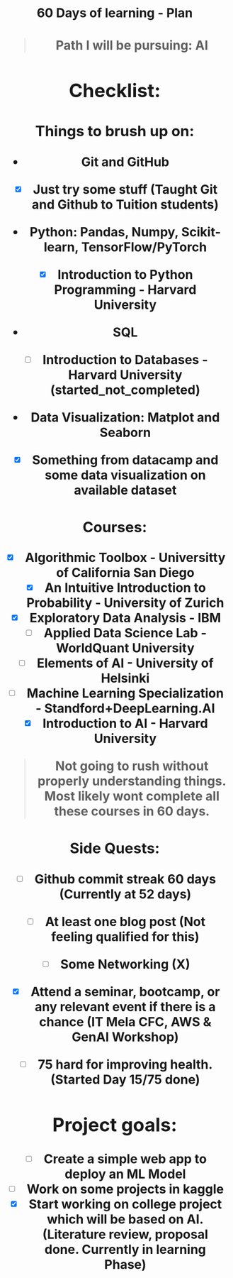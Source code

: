 <center><h1> 60 Days of learning - Plan <h1><center>

> Path I will be pursuing: **AI**

## Checklist:

### Things to brush up on:

- Git and GitHub
- [X] Just try some stuff (**Taught Git and Github to Tuition students**)
- Python: Pandas, Numpy, Scikit-learn, TensorFlow/PyTorch
- [X] Introduction to Python Programming - Harvard University
- SQL
- [ ] Introduction to Databases - Harvard University (**started_not_completed**)
- Data Visualization: Matplot and Seaborn
- [X] Something from datacamp and some data visualization on available dataset

### Courses:

- [X] Algorithmic Toolbox - Universitty of California San Diego
- [X] An Intuitive Introduction to Probability - University of Zurich
- [x] Exploratory Data Analysis - IBM
- [ ] Applied Data Science Lab - WorldQuant University
- [ ] Elements of AI - University of Helsinki
- [ ] Machine Learning Specialization - Standford+DeepLearning.AI
- [X] Introduction to AI - Harvard University 

> Not going to rush without properly understanding things. Most likely wont complete all these courses in 60 days.

### Side Quests:

- [ ] Github commit streak 60 days (**Currently at 52 days**)
- [ ] At least one blog post (**Not feeling qualified for this**)
- [ ] Some Networking (**X**)
- [X] Attend a seminar, bootcamp, or any relevant event if there is a chance (**IT Mela CFC, AWS & GenAI Workshop**)
- [ ] 75 hard for improving health. (**Started Day 15/75 done**)


## Project goals:

- [ ] Create a simple web app to deploy an ML Model
- [ ] Work on some projects in kaggle
- [X] Start working on college project which will be based on AI. (**Literature review, proposal done. Currently in learning Phase**)